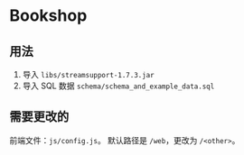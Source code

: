 # Bookshop

## 用法

1. 导入 `libs/streamsupport-1.7.3.jar`
2. 导入 SQL 数据 `schema/schema_and_example_data.sql`

## 需要更改的

前端文件：`js/config.js`。
默认路径是 `/web`，更改为 `/<other>`。